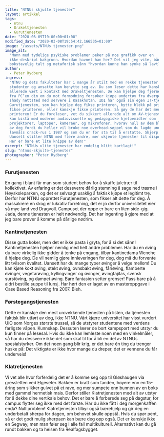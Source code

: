 ```yaml
---
title: "NTNUs skjulte tjenester"
layout: artikkel
tags:
  - ntnu
  - Orakeltjenesten
  - Gurutjenesten
date: "2020-03-09T10:00:00+01:00"
modified_date: "2020-03-08T19:54:42.166535+01:00"
image: "/assets/NTNUs tjenester.png"
image_alt:
  'Mann med tydelige psykiske problemer peker på noe grafikk over en
  ikke-deskript bakgrunn. Hvordan havnet han her? Det vil jeg vite, både
  bokstavelig talt og metaforisk sånn "hvordan kunne han synke så lavt?" osv.'
author:
  - Peter Rydberg
ingress:
  "NTNU og dets fakulteter har i mange år stilt med en rekke tjenester som
  studenter og ansatte kan benytte seg av. Du som leser dette har kanskje
  allerede vært i kontakt med Orakeltjenesten. De kan hjelpe deg fjerne virus
  fra PC’en din om du mot formodning forsøker kjøpe undertøy fra dverger på et
  shady nettsted med servere i Kasakhstan. IDI har også sin egen IT-tjeneste,
  Gurutjenesten, som kan hjelpe deg fikse printeren, bytte blekk på printeren,
  fikse printeren, eller kanskje fikse printeren. Så gøy de har det med
  printeren! Er du foreleser, vet du sikkert allerede alt om AV-tjenesten. De
  kan bistå med moderne audiovisuelle og pedagogiske hjelpemidler som
  projektorer, laptoper, kameraer, og mikrofoner, hvorav null av dem blir brukt
  av deg fordi du heller vil bruke noe overhead-søppel som du lagde under
  lavmåls crack-rus i 1987 og som du er for sta til å erstatte. Skjerp deg.
  Uansett stiller NTNU med flere andre, mer ukjente tjenester til disposisjon.
  Her er bare et lite knippe av dem!"
excerpt: "NTNUs ulike tjenester har endelig blitt kartlagt!"
slug: "ntnus-skjulte-tjenester"
photographer: "Peter Rydberg"
---
```


### Furutjenesten

En gang i blant får man som student behov for å skaffe juletrær til kollektivet.
Av erfaring er det dessverre dårlig stemning å sage ned trærne i Høyskoleparken,
og det er selvsagt usaklig å faktisk kjøpe et legitimt tre. Derfor har NTNU
opprettet Furutjenesten, som fikser alt dette for deg. Å massakrere en skog er
lukrativ forretning, det er jo derfor universitetet eier så mye land ved
Dragvoll. Campuset der oppe er bare en liten side-gig. Jada, denne tjenesten er
helt nødvendig. Det har ingenting å gjøre med at jeg bare prøver å komme på
dårlige nødrim.

### Kantinetjenesten

Disse gutta koker, men det er ikke pasta i gryta, for å si det sånn!
Kantinetjenesten hjelper nemlig med helt andre problemer. Har du en øving du
bare virkelig ikke gidder å tenke på engang, tilbyr kantinedama Wenche å hjelpe
deg. De vil nemlig gjøre innleveringen for deg, dog må du forvente litt tvilsom
kvalitet. Uansett har du mange typer øvinger å velge mellom! Du kan kjøre kokt
øving, stekt øving, ovnsbakt øving, fåriøving, flamberte øvinger, vegetarøving,
kyllingvinger og øvinger, øvingfajitas, svensk surstöving, og dampet øving. Bare
fantasien setter grenser! Pass bare på å aldri bestille suppe til lunsj. Har
hørt den er laget av en masteroppgave i Case Based Reasoning fra 2007. Bleh.

### Førstegangstjenesten

Dette er kanskje den mest urovekkende tjenesten på listen, da tjenesten faktisk
blir utført av deg, ikke NTNU. Vårt kjære universitet har visst vurdert UiO som
Norges største trussel, så de utstyrer studentene med verdens farligste våpen.
Kunnskap. Dessuten lærer de bort kampsport med utstyr du kun finner på lesesal.
Hvis du ikke kan lemleste noen med en vinkelmåler, så har du dessverre ikke det
som skal til for å bli en del av NTNUs spesialstyrker. Om det noen gang blir
krig, er det bare én ting du trenger huske på: Det viktigste er ikke hvor mange
du dreper, det er vennene du får underveis!

### Klatretjenesten

Vi vet alle hvor forferdelig det er å komme seg opp til Gløshaugen via
gressletten ved Elgeseter. Bakken er bratt som fanden, høyere enn en 15-åring
som slikker gulvet på et rave, og mer sumpete enn bunnen av en boks med gammel
hermetisk mais. Derfor stiller Klatretjenesten med alt av utstyr for å dekke
dine vertikale behov. Det er bare å forberede seg på dagstur, for campus flytter
seg ikke med det første. Har du ikke fått i deg morgenkaffen enda? Null problem!
Klatretjenesten tilbyr også bærehjelp og gir deg en underbetalt sherpa for
dagen, om behovet skulle oppstå. Hvis du spør pent, så er det godt mulig
sherpaen kan bære deg opp også. Det er kanskje ikke en Segway, men man føler seg
i alle fall multikulturell. Alternativt kan du gå rundt bakken og ta heisen fra
Realfagsbygget.
